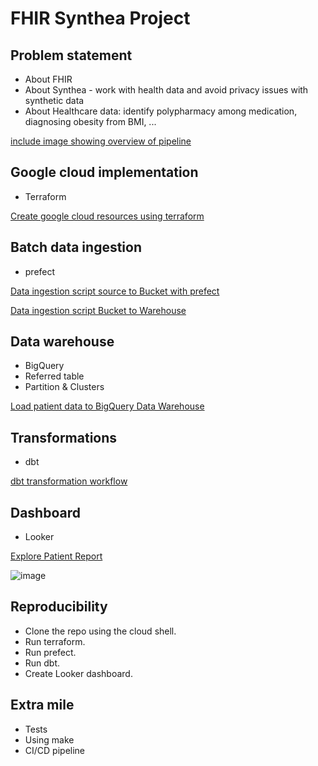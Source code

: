 # FHIR Synthea Project

## Problem statement
* About FHIR
* About Synthea - work with health data and avoid privacy issues with synthetic data
* About Healthcare data: identify polypharmacy among medication, diagnosing obesity from BMI, ...

[include image showing overview of pipeline]()

## Google cloud implementation
* Terraform

[Create google cloud resources using terraform](https://github.com/bsenst/dtc-de-2023/blob/main/fhir-synthea-project/terraform/terraform.tf)

## Batch data ingestion
* prefect 

[Data ingestion script source to Bucket with prefect](https://github.com/bsenst/dtc-de-2023/blob/main/fhir-synthea-project/prefect/web_to_gcs.py)

[Data ingestion script Bucket to Warehouse](https://github.com/bsenst/dtc-de-2023/blob/main/fhir-synthea-project/prefect/web_to_gcs.py)

## Data warehouse
* BigQuery
* Referred table
* Partition & Clusters

[Load patient data to BigQuery Data Warehouse](https://github.com/bsenst/dtc-de-2023/blob/main/fhir-synthea-project/bigquery/patients.sql)

## Transformations
* dbt

[dbt transformation workflow](https://github.com/bsenst/dtc-de-2023/blob/main/fhir-synthea-project/dbt)

## Dashboard
* Looker

[Explore Patient Report](https://lookerstudio.google.com/reporting/a22f12ec-7b4c-4ec5-bfdb-41be63140b39)

![image](https://user-images.githubusercontent.com/8211411/223867127-2a8bcb6e-ca2f-45eb-9bc2-2e38d0f57638.png)

## Reproducibility
* Clone the repo using the cloud shell.
* Run terraform.
* Run prefect.
* Run dbt.
* Create Looker dashboard.

## Extra mile
* Tests
* Using make
* CI/CD pipeline

